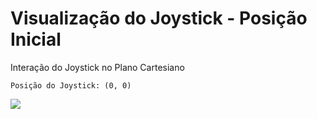 # Visualização do Joystick - Posição Inicial
    


Interação do Joystick no Plano Cartesiano
    
    Posição do Joystick: (0, 0)

<img src = "https://media.licdn.com/dms/image/v2/D4D12AQFRiD9ezn1rMA/article-inline_image-shrink_1000_1488/B4DZUs2UgKGcAQ-/0/1740214194584?e=1761177600&v=beta&t=UaHh9QM32FjkWyNlhqLUnxnSbANR_gQOHDsqgDMgiyk" />
